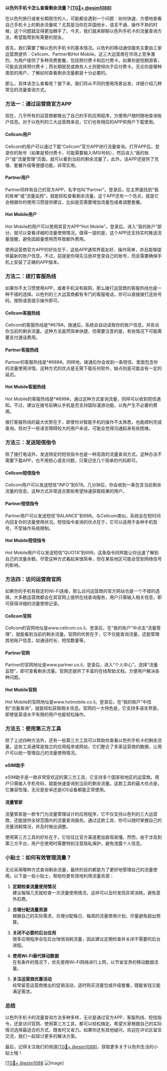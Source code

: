 **以色列手机卡怎么查看剩余流量？[[TG💪+ @esim1088](https://t.me/s/esim1088)]**

在以色列旅行或者长期居住的人，可能都会遇到一个问题：如何快速、方便地查看自己手机卡上的剩余流量呢？尤其是当你在异国他乡，语言不通、操作不熟的时候，这个问题就显得更加棘手了。今天，我们就来聊聊以色列手机卡的流量查询方法，希望能帮到有需要的朋友。

首先，我们需要了解以色列手机卡的基本情况。以色列的移动通信服务主要由三家运营商提供：Cellcom、Partner和Hot Mobile。这三大运营商在市场上竞争激烈，为用户提供了多种资费套餐，包括预付费卡和后付费卡。如果你是短期游客，可能会选择预付费卡；而长期居民或商务人士则更倾向于后付费卡。无论你是哪种类型的用户，了解如何查看剩余流量都是十分必要的。

那么，具体该怎么查看呢？接下来，我们将从不同的使用场景出发，详细介绍几种常见的流量查询方式。

### 方法一：通过运营商官方APP

现在，几乎所有的运营商都推出了自己的手机应用程序，方便用户随时随地查询账户信息。对于以色列的三大运营商来说，它们也有相应的APP供用户下载使用。

#### Cellcom用户
Cellcom的用户可以通过下载“Cellcom”官方APP进行流量查询。打开APP后，登录你的账号（如果是预付费卡，可能需要输入IMSI号码），然后进入“我的账户”或“流量管理”页面，就可以看到当前的剩余流量了。此外，该APP还提供了充值、套餐升级等便捷功能，非常实用。

#### Partner用户
Partner同样有自己的官方APP，名字也叫“Partner”。登录后，在主界面找到“我的账单”或“流量监控”，就能轻松查看剩余流量。这个APP还有一个亮点，就是它会根据你的使用习惯提供建议，比如是否需要增加流量包或者调整套餐。

#### Hot Mobile用户
Hot Mobile的用户可以使用其官方APP“Hot Mobile”。登录后，进入“我的账户”部分，就可以查看详细的流量使用情况。值得一提的是，这个APP还支持实时推送流量提醒，避免因超量使用而导致额外费用。

使用运营商官方APP的好处在于，这些APP通常界面友好，操作简单，并且能够提供最新的账户信息。不过，前提是你得先注册并登录自己的账号，而且需要确保手机上安装了正确的APP版本。

### 方法二：拨打客服热线

如果你不太习惯使用APP，或者手机没有联网，那么拨打运营商的客服热线也是一种不错的选择。以色列的三大运营商都有专门的客服电话，你可以直接拨打这些号码，按照语音提示操作即可。

#### Cellcom客服热线
Cellcom的客服热线是*#678#。拨通后，系统会自动读取你的账户信息，并告诉你当前的剩余流量。这种方法虽然简单快捷，但需要注意的是，有些情况下可能需要支付通话费用。

#### Partner客服热线
Partner的客服热线是*#688#。同样地，拨通后你会收到一条短信，里面包含你的流量使用详情。这种方式的优点是无需下载任何软件，缺点则是可能会有一定的延迟。

#### Hot Mobile客服热线
Hot Mobile的客服热线是*#699#。通过这种方式查询流量，同样可以收到短信通知。不过，建议在拨号前确认手机是否支持国际漫游功能，以免产生不必要的费用。

拨打客服热线的最大优势在于，即使你对智能手机的操作不太熟悉，也能顺利完成查询。但对于一些语言障碍较大的用户来说，可能会觉得沟通起来有些困难。

### 方法三：发送短信指令

除了拨打电话外，发送特定的短信指令也是一种高效的流量查询方式。这种办法不需要下载APP，也不用担心语言问题，只需记住几个简单的代码即可。

#### Cellcom短信指令
Cellcom用户可以发送短信“INFO”到678。几分钟后，你会收到一条包含当前剩余流量的信息。这种方式非常适合那些希望快速获取结果的用户。

#### Partner短信指令
Partner用户可以发送短信“BALANCE”到688。与Cellcom类似，系统会在短时间内回复你的流量使用状况。短信指令查询的优点在于，它可以适用于各种手机型号，不受操作系统限制。

#### Hot Mobile短信指令
Hot Mobile用户可以发送短信“QUOTA”到699。这条指令同样能让你迅速了解到自己的流量余额。尽管这种方式看起来很简单，但在某些地区可能会受到网络信号的影响。

### 方法四：访问运营商官网

如果你的手机有稳定的Wi-Fi连接，那么访问运营商的官方网站也是一个不错的选择。大多数运营商都会在其官网上提供在线查询服务，用户只需输入相关信息，即可获得详细的流量使用记录。

#### Cellcom官网
Cellcom的官网地址是www.cellcom.co.il。登录后，在“我的账户”中点击“流量管理”，就能看到当前的剩余流量。官网的优势在于，它不仅能查询流量，还能管理其他账户信息，如通话时长、短信数量等。

#### Partner官网
Partner的官网地址是www.partner.co.il。登录后，进入“个人中心”，选择“流量监控”，即可查看剩余流量。官网还提供了丰富的在线帮助文档，方便用户解决各种问题。

#### Hot Mobile官网
Hot Mobile的官网地址是www.hotmobile.co.il。登录后，在“我的账户”中找到“流量查询”，就能轻松获取相关信息。官网的一大特色是，它支持多语言界面，即使是英语水平有限的用户也能轻松操作。

### 方法五：使用第三方工具

除了上述四种方法外，还有一些第三方工具可以帮助你查看以色列手机卡的剩余流量。这些工具通常是独立的应用程序或网站，它们整合了多家运营商的数据，让用户可以统一管理自己的流量使用情况。

#### eSIM助手
eSIM助手是一款非常受欢迎的第三方工具，它支持多个国家和地区的运营商。用户只需输入手机号码，就能快速查询到当前的剩余流量。这款工具的最大优点是，它兼容性强，无论是安卓还是iOS设备都能正常使用。

#### 流量管家
流量管家是一款专门为流量管理设计的应用程序，它不仅支持以色列的三大运营商，还能提供全球范围内的流量查询服务。通过这款工具，你可以随时掌握自己的流量消耗情况，并及时做出调整。

使用第三方工具的好处在于，它往往比官方渠道更加直观易懂。然而，由于涉及到第三方平台，用户在使用时需要特别注意隐私保护，避免泄露个人信息。

### 小贴士：如何有效管理流量？

无论采用哪种方式查询剩余流量，最终的目的都是为了更好地管理自己的流量使用。以下是一些小贴士，帮助你更有效地利用流量资源：

1. **定期检查流量使用情况**  
   建议每隔几天就检查一次流量使用情况，这样可以及时发现异常消耗，避免意外扣费。

2. **合理分配流量资源**  
   根据自己的实际需求，合理分配每日、每周的流量使用计划，尽量避免超出预算。

3. **关闭不必要的后台应用**  
   很多应用程序会在后台悄悄消耗流量，因此建议定期检查并关闭不需要的后台进程。

4. **使用Wi-Fi替代移动数据**  
   在有条件的情况下，优先使用Wi-Fi网络进行上网，以节省宝贵的移动数据流量。

5. **关注运营商优惠活动**  
   经常留意运营商推出的促销活动，适时购买流量包或升级套餐，既能省钱又能满足需求。

### 总结

以色列手机卡的流量查询方法多种多样，无论是通过官方APP、客服热线、短信指令，还是访问官网、使用第三方工具，都可以轻松搞定。希望大家根据自己的实际情况选择最适合的方式，既省时又省力。如果你还有其他疑问，欢迎在评论区留言交流，我们一起探讨更多的解决方案。

最后，记得关注我们的频道[[TG💪+ @esim1088](https://t.me/s/esim1088)]，获取更多关于以色列生活的小贴士哦！  

[[TG💪+ @esim1088](https://t.me/s/esim1088) ![Image](https://i.postimg.cc/4NQfJmqS/Snipaste-2025-05-13-00-14-12.png)]
